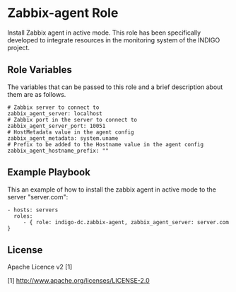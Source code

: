 Zabbix-agent Role 
=================

Install Zabbix agent in active mode. This role has been specifically developed to integrate resources in the monitoring system of the INDIGO project.

Role Variables
--------------

The variables that can be passed to this role and a brief description about them are as follows.

	# Zabbix server to connect to
	zabbix_agent_server: localhost
	# Zabbix port in the server to connect to
	zabbix_agent_server_port: 10051
	# HostMetadata value in the agent config
	zabbix_agent_metadata: system.uname
	# Prefix to be added to the Hostname value in the agent config
	zabbix_agent_hostname_prefix: ""


Example Playbook
----------------

This an example of how to install the zabbix agent in active mode to the server "server.com":

    - hosts: servers
      roles:
         - { role: indigo-dc.zabbix-agent, zabbix_agent_server: server.com }

License
-------

Apache Licence v2 [1]

[1] http://www.apache.org/licenses/LICENSE-2.0
